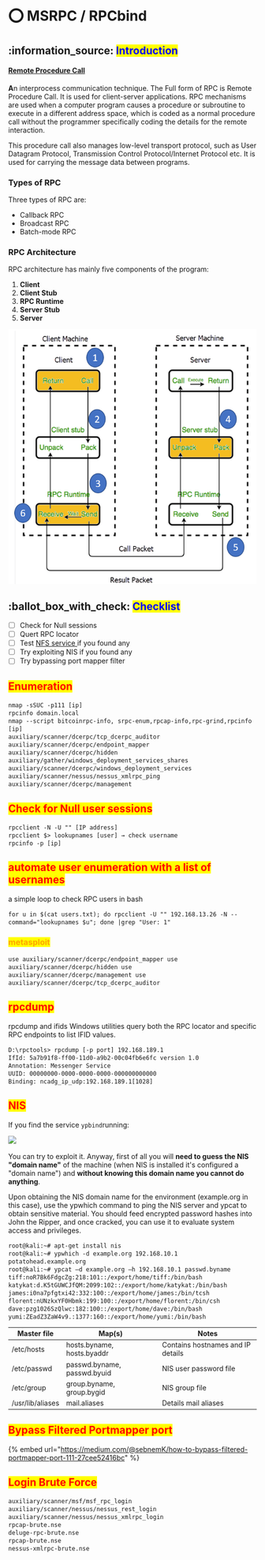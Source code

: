 # ⭕ MSRPC / RPCbind

## :information\_source: <mark style="color:blue;">Introduction</mark>

#### [Remote Procedure Call](https://datatracker.ietf.org/doc/html/rfc5531)

**A**n interprocess communication technique. The Full form of RPC is Remote Procedure Call. It is used for client-server applications. RPC mechanisms are used when a computer program causes a procedure or subroutine to execute in a different address space, which is coded as a normal procedure call without the programmer specifically coding the details for the remote interaction.

This procedure call also manages low-level transport protocol, such as User Datagram Protocol, Transmission Control Protocol/Internet Protocol etc. It is used for carrying the message data between programs.

### Types of RPC

Three types of RPC are:

* Callback RPC
* Broadcast RPC
* Batch-mode RPC

### RPC Architecture

RPC architecture has mainly five components of the program:

1. **Client**
2. **Client Stub**
3. **RPC Runtime**
4. **Server Stub**
5. **Server**

![](<../../.gitbook/assets/image (282) (1) (1) (1) (1) (1) (1) (1).png>)

## :ballot\_box\_with\_check: <mark style="color:blue;">Checklist</mark>

* [ ] Check for Null sessions
* [ ] Quert RPC locator
* [ ] Test [NFS service ](nfs.md)if you found any
* [ ] Try exploiting NIS if you found any
* [ ] Try bypassing port mapper filter

## <mark style="color:red;">Enumeration</mark>

```
nmap -sSUC -p111 [ip]
rpcinfo domain.local
nmap --script bitcoinrpc-info, srpc-enum,rpcap-info,rpc-grind,rpcinfo [ip]
auxiliary/scanner/dcerpc/tcp_dcerpc_auditor
auxiliary/scanner/dcerpc/endpoint_mapper
auxiliary/scanner/dcerpc/hidden 
auxiliary/gather/windows_deployment_services_shares
auxiliary/scanner/dcerpc/windows_deployment_services 
auxiliary/scanner/nessus/nessus_xmlrpc_ping
auxiliary/scanner/dcerpc/management
```

## <mark style="color:red;">Check for Null user sessions</mark>

```
rpcclient -N -U "" [IP address]
rpcclient $> lookupnames [user] → check username
rpcinfo -p [ip]
```

## <mark style="color:red;">automate user enumeration with a list of usernames</mark>

a simple loop to check RPC users in bash

```
for u in $(cat users.txt); do rpcclient -U "" 192.168.13.26 -N --command="lookupnames $u"; done |grep "User: 1"
```

### <mark style="color:orange;">metasploit</mark>

```
use auxiliary/scanner/dcerpc/endpoint_mapper use auxiliary/scanner/dcerpc/hidden use auxiliary/scanner/dcerpc/management use auxiliary/scanner/dcerpc/tcp_dcerpc_auditor
```

## <mark style="color:red;">rpcdump</mark>

rpcdump and ifids Windows utilities query both the RPC locator and specific RPC endpoints to list IFID values.

```
D:\rpctools> rpcdump [-p port] 192.168.189.1
IfId: 5a7b91f8-ff00-11d0-a9b2-00c04fb6e6fc version 1.0
Annotation: Messenger Service
UUID: 00000000-0000-0000-0000-000000000000
Binding: ncadg_ip_udp:192.168.189.1[1028]
```

## <mark style="color:red;">NIS</mark>

If you find the service `ypbind`running:

![](https://github.com/carlospolop/hacktricks/raw/master/.gitbook/assets/image%20\(233\).png)

You can try to exploit it. Anyway, first of all you will **need to guess the NIS "domain name"** of the machine (when NIS is installed it's configured a "domain name") and **without knowing this domain name you cannot do anything**.

Upon obtaining the NIS domain name for the environment (example.org in this case), use the ypwhich command to ping the NIS server and ypcat to obtain sensitive material. You should feed encrypted password hashes into John the Ripper, and once cracked, you can use it to evaluate system access and privileges.

```
root@kali:~# apt-get install nis
root@kali:~# ypwhich -d example.org 192.168.10.1
potatohead.example.org
root@kali:~# ypcat –d example.org –h 192.168.10.1 passwd.byname
tiff:noR7Bk6FdgcZg:218:101::/export/home/tiff:/bin/bash 
katykat:d.K5tGUWCJfQM:2099:102::/export/home/katykat:/bin/bash 
james:i0na7pfgtxi42:332:100::/export/home/james:/bin/tcsh 
florent:nUNzkxYF0Hbmk:199:100::/export/home/florent:/bin/csh 
dave:pzg1026SzQlwc:182:100::/export/home/dave:/bin/bash 
yumi:ZEadZ3ZaW4v9.:1377:160::/export/home/yumi:/bin/bash
```

| **Master file**  | **Map(s)**                  | **Notes**                         |
| ---------------- | --------------------------- | --------------------------------- |
| /etc/hosts       | hosts.byname, hosts.byaddr  | Contains hostnames and IP details |
| /etc/passwd      | passwd.byname, passwd.byuid | NIS user password file            |
| /etc/group       | group.byname, group.bygid   | NIS group file                    |
| /usr/lib/aliases | mail.aliases                | Details mail aliases              |

## <mark style="color:red;">Bypass Filtered Portmapper port</mark>

{% embed url="https://medium.com/@sebnemK/how-to-bypass-filtered-portmapper-port-111-27cee52416bc" %}

## <mark style="color:red;">Login Brute Force</mark>

```
auxiliary/scanner/msf/msf_rpc_login
auxiliary/scanner/nessus/nessus_rest_login 
auxiliary/scanner/nessus/nessus_xmlrpc_login
rpcap-brute.nse
deluge-rpc-brute.nse
rpcap-brute.nse
nessus-xmlrpc-brute.nse
```
